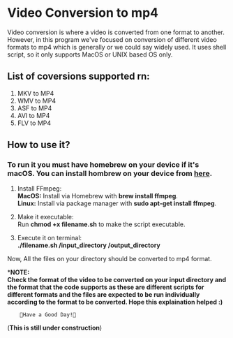 # Video Conversion to mp4
Video conversion is where a video is converted from one format to another. However, in this program we've focused on conversion of different video formats to mp4 which is generally or we could say widely used. It uses shell script, so it only supports MacOS or UNIX based OS only.

## List of coversions supported rn:
1. MKV to MP4
2. WMV to MP4
3. ASF to MP4
4. AVI to MP4
5. FLV to MP4

## How to use it?
### To run it you must have homebrew on your device if it's macOS. You can install hombrew on your device from [here](https://brew.sh/).

1. Install FFmpeg:\
   **MacOS:** Install via Homebrew with **brew install ffmpeg**.\
   **Linux:** Install via package manager with **sudo apt-get install ffmpeg**.

2. Make it executable:\
   Run **chmod +x filename.sh** to make the script executable.

3. Execute it on terminal:\
   **./filename.sh /input_directory /output_directory**

Now, All the files on your directory should be converted to mp4 format.

***NOTE:**<br/>
**Check the format of the video to be converted on your input directory and the format that the code supports as these are different scripts for different formats and the files
are expected to be run individually according to the format to be converted. Hope this explaination helped :)**

        🌸Have a Good Day!🌸

(**This is still under construction**)
